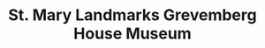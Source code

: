 ---
layout: repo
title: "St. Mary Landmarks Grevemberg House Museum"
id: 24868
permalink: repos/24868/
---